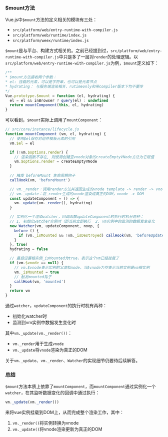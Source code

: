 ### $mount方法
Vue.js中`$mount`方法的定义相关的模块有三处：
- `src/platform/web/entry-runtime-with-compiler.js`
- `src/platform/web/runtime/index.js`
- `src/platform/weex/runtime/index.js`

`$mount`是与平台、构建方式相关的。之前已经提到过，`src/platform/web/entry-runtime-with-compiler.js`中只是多了一层对`render`的处理逻辑。以`src/platform/web/entry-runtime-with-compiler.js`为例，`$mount`定义如下：
```js
/**
* $mount方法接收两个参数：
* el: 挂载的元素，可以是字符串，也可以是元素节点
* hydrating： 与服务端渲染相关，rutimeonly和带compiler版本下均不要传
*/
Vue.prototype.$mount = function (el, hydrating) {
  el = el && inBrowser ? query(el) : undefined
  return mountComponent(this, el, hydrating)
}
```

可以看到，`$mount`实际上调用了`mountComponent`：
```js
// src/core/instance/lifecycle.js
function mountComponent (vm, el, hydrating) {
  // 使用$el保存对组件模板元素的引用
  vm.$el = el

  if (!vm.$options.render) {
    // 渲染函数不存在, 则使用创建空vnode对象的createEmptyVNode方法为它赋值
    vm.$options.render = createEmptyVNode
  }
  
  // 触发 beforeMount 生命周期钩子
  callHook(vm, 'beforeMount')

  // vm._render：调用render方法并返回生成的vnode template -> render -> vnode
  // vm._update：将_render生成的vnode渲染成真正的DOM，vnode -> DOM
  const updateComponent = () => {
    vm._update(vm._render(), hydrating)
  }

  // 实例化一个渲染watcher，回调函数updateComponent的执行时机分两种：
  // 1. 初始化watcher实例时（即当前立即执行  2. vm实例中的监测的数据发生变化
  new Watcher(vm, updateComponent, noop, {
    before () {
      if (vm._isMounted && !vm._isDestroyed) callHook(vm, 'beforeUpdate')
    }
  }, true)
  hydrating = false

  // 最后设置根实例_isMounted为true，表示这个vm已经挂载了
  if (vm.$vnode == null) {
    // vm.$vnode表示实例的父虚拟node，当$vnode为空表示当前实例是vm根实例
    vm._isMounted = true
    // 触发mounted钩子
    callHook(vm, 'mounted')
  }
  return vm
}
```

通过`watcher`，`updateComponent`的执行时机有两种：
- 初始化watcher时
- 监测到vm实例中数据发生变化时

其中`vm._update(vm._render())`：
- `vm._render`用于生成`vnode`
- `vm._update`将`vnode`渲染为真正的DOM

关于`vm._update`、`vm._render`、`Watcher`的实现细节仍要待后续解答。

### 总结
`$mount`方法本质上依靠了`mountComponent`，而`mountComponent`通过实例化一个`watcher`，在其监听数据变化的回调中通过执行：
```js
vm._update(vm._render())
```

来将vue实例挂载到DOM上，从而完成整个渲染工作，其中：
1. `vm._render()`将实例转换为vnode
2. `vm._update()`将vnode渲染更新为真正的DOM
